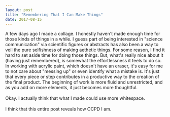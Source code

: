 ```yaml
---
layout: post
title: "Remembering That I Can Make Things"
date: 2017-08-15
---
```


A few days ago I made a collage. I honestly haven't made enough time for those kinds of things in a while. I guess part of being interested in "science communication" via scientific figures or abstracts has also been a way to veil the pure selfishness of making aethetic things. For some reason, I find it hard to set aside time for doing those things. But, what's really nice about it (having just remembered), is somewhat the effortlessness it feels to do so. In working with acrylic paint, which doesn't have an eraser, it's easy for me to not care about "messing up" or even identify what a mistake is. It's just that every piece or step contributes in a productive way to the creation of the final product. The beginning of work is more fluid and unrestricted, and as you add on more elements, it just becomes more thoughtful.
<br /> <br />Okay. I actually think that what I made could use more whitespace.
<br /> <br />I think that this entire post reveals how OCPD I am.

